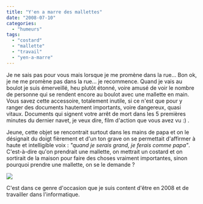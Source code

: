 ```yaml
---
title: "Y'en a marre des mallettes"
date: "2008-07-10"
categories: 
  - "humeurs"
tags: 
  - "costard"
  - "mallette"
  - "travail"
  - "yen-a-marre"
---
```


Je ne sais pas pour vous mais lorsque je me promène dans la rue... Bon ok, je ne me promène pas dans la rue... je recommence. Quand je vais au boulot je suis émerveillé, heu plutôt étonné, voire amusé de voir le nombre de personne qui se rendent encore au boulot avec une mallette en main. Vous savez cette accessoire, totalement inutile, si ce n'est que pour y ranger des documents hautement importants, voire dangereux, quasi vitaux. Documents qui signent votre arrêt de mort dans les 5 premières minutes du dernier navet, je veux dire, film d'action que vous avez vu :) .

Jeune, cette objet se rencontrait surtout dans les mains de papa et on le désignait du doigt fièrement et d'un ton grave on se permettait d'affirmer à haute et intelligible voix : _"quand je serais grand, je ferais comme papa"_. C'est-à-dire qu'on prendrait une mallette, on mettrait un costard et on sortirait de la maison pour faire des choses vraiment importantes, sinon pourquoi prendre une mallette, on se le demande ?

[![](images/brief_case_drill_team_johnltrussell-300x202.jpg)](http://www.nyamsprod.com/blog/wp-content/uploads/2008/07/brief_case_drill_team_johnltrussell.jpg "Street Wars : L'attaque à la mallette - La domination de la mallette arrive")

C'est dans ce genre d'occasion que je suis content d'être en 2008 et de travailler dans l'informatique.
